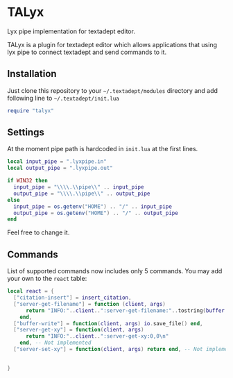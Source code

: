 # TALyx
Lyx pipe implementation for textadept editor.

TALyx is a plugin for textadept editor which allows applications that using lyx pipe to connect textadept and send commands to it.

## Installation
Just clone this repository to your `~/.textadept/modules` directory and add following line to `~/.textadept/init.lua`

``` lua
require "talyx"
```

## Settings
At the moment pipe path is hardcoded in `init.lua` at the first lines.

``` lua
local input_pipe = ".lyxpipe.in"
local output_pipe = ".lyxpipe.out"

if WIN32 then
  input_pipe = "\\\\.\\pipe\\" .. input_pipe
  output_pipe = "\\\\.\\pipe\\" .. output_pipe
else
  input_pipe = os.getenv("HOME") .. "/" .. input_pipe
  output_pipe = os.getenv("HOME") .. "/" .. output_pipe
end
```
Feel free to change it.

## Commands
List of supported commands now includes only 5 commands. You may add your own to the `react` table:

``` lua
local react = {
  ["citation-insert"] = insert_citation,
  ["server-get-filename"] = function (client, args)
      return "INFO:"..client..":server-get-filename:"..tostring(buffer.filename).."\n"
    end,
  ["buffer-write"] = function(client, args) io.save_file() end,
  ["server-get-xy"] = function(client, args)
      return "INFO:"..client..":server-get-xy:0,0\n"
    end, -- Not implemented
  ["server-set-xy"] = function(client, args) return end, -- Not implemented
  

}
```
